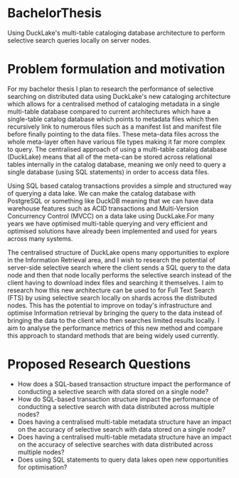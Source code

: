 # BachelorThesis
Using DuckLake's multi-table cataloging database architecture to perform selective search queries locally on server nodes.

# Problem formulation and motivation
For my bachelor thesis I plan to research the performance of selective searching on distributed data using DuckLake's new cataloging architecture which allows for a centralised method of cataloging metadata in a single multi-table database compared to current architectures which have a single-table catalog database which points to metadata files which then recursively link to numerous files such as a manifest list and manifest file before finally pointing to the data files. These meta-data files across the whole meta-layer often have various file types making it far more complex to query. The centralised approach of using a multi-table catalog database (DuckLake) means that all of the meta-can be stored across relational tables internally in the catalog database, meaning we only need to query a single database (using SQL statements) in order to access data files.

Using SQL based catalog transactions provides a simple and structured way of querying a data lake. We can make the catalog database with PostgreSQL or something like DuckDB meaning that we can have data warehouse features such as ACID transactions and Multi-Version Concurrency Control (MVCC) on a data lake using DuckLake.For many years we have optimised multi-table querying and very efficient and optimised solutions have already been implemented and used for years across many systems.

The centralised structure of DuckLake opens many opportunities to explore in the Information Retrieval area, and I wish to research the potential of server-side selective search where the client sends a SQL query to the data node and then that node locally performs the selective search instead of the client having to download index files and searching it themselves. I aim to research how this new architecture can be used to for Full Text Search (FTS) by using selective search locally on shards across the distributed nodes. This has the potential to improve on today's infrastructure and optimise Information retrieval by bringing the query to the data instead of bringing the data to the client who then searches limited results locally. I aim to analyse the performance metrics of this new method and compare this approach to standard methods that are being widely used currently.


# Proposed Research Questions
- How does a SQL-based transaction structure impact the performance of conducting a selective search with data stored on a single node?
-  How do SQL-based transaction structure impact the performance of conducting a selective search with data distributed across multiple nodes?
-  Does having a centralised multi-table metadata structure have an impact on the accuracy of selective search with data stored on a single node?
- Does having a centralised multi-table metadata structure have an impact on the accuracy of selective searches with data distributed across multiple nodes?
- Does using SQL statements to query data lakes open new opportunities for optimisation?

